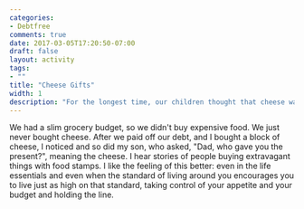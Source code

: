 ```yaml
---
categories:
- Debtfree
comments: true
date: 2017-03-05T17:20:50-07:00
draft: false
layout: activity
tags:
- ""
title: "Cheese Gifts"
width: 1
description: "For the longest time, our children thought that cheese was something you got for Christmas or a birthday."
---
```


We had a slim grocery budget, so we didn't buy expensive food.  We just never bought cheese.  After we paid off our debt, and I bought a block of cheese, I noticed and so did my son, who asked, "Dad, who gave you the present?", meaning the cheese.  I hear stories of people buying extravagant things with food stamps.  I like the feeling of this better: even in the life essentials and even when the standard of living around you encourages you to live just as high on that standard, taking control of your appetite and your budget and holding the line.
